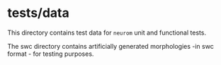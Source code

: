 <!--
# Copyright (c) 2015, Ecole Polytechnique Federale de Lausanne, Blue Brain Project
# All rights reserved.
#
# This file is part of NeuroM <https://github.com/BlueBrain/NeuroM>
#
# Redistribution and use in source and binary forms, with or without
# modification, are permitted provided that the following conditions are met:
#
#     1. Redistributions of source code must retain the above copyright
#        notice, this list of conditions and the following disclaimer.
#     2. Redistributions in binary form must reproduce the above copyright
#        notice, this list of conditions and the following disclaimer in the
#        documentation and/or other materials provided with the distribution.
#     3. Neither the name of the copyright holder nor the names of
#        its contributors may be used to endorse or promote products
#        derived from this software without specific prior written permission.
#
# THIS SOFTWARE IS PROVIDED BY THE COPYRIGHT HOLDERS AND CONTRIBUTORS "AS IS" AND
# ANY EXPRESS OR IMPLIED WARRANTIES, INCLUDING, BUT NOT LIMITED TO, THE IMPLIED
# WARRANTIES OF MERCHANTABILITY AND FITNESS FOR A PARTICULAR PURPOSE ARE
# DISCLAIMED. IN NO EVENT SHALL THE COPYRIGHT HOLDER OR CONTRIBUTORS BE LIABLE FOR ANY
# DIRECT, INDIRECT, INCIDENTAL, SPECIAL, EXEMPLARY, OR CONSEQUENTIAL DAMAGES
# (INCLUDING, BUT NOT LIMITED TO, PROCUREMENT OF SUBSTITUTE GOODS OR SERVICES;
# LOSS OF USE, DATA, OR PROFITS; OR BUSINESS INTERRUPTION) HOWEVER CAUSED AND
# ON ANY THEORY OF LIABILITY, WHETHER IN CONTRACT, STRICT LIABILITY, OR TORT
# (INCLUDING NEGLIGENCE OR OTHERWISE) ARISING IN ANY WAY OUT OF THE USE OF THIS
# SOFTWARE, EVEN IF ADVISED OF THE POSSIBILITY OF SUCH DAMAGE.
-->

tests/data
==========

This directory contains test data for `neurom` unit and functional tests.

The swc directory contains artificially generated morphologies -in swc format - for testing purposes.
